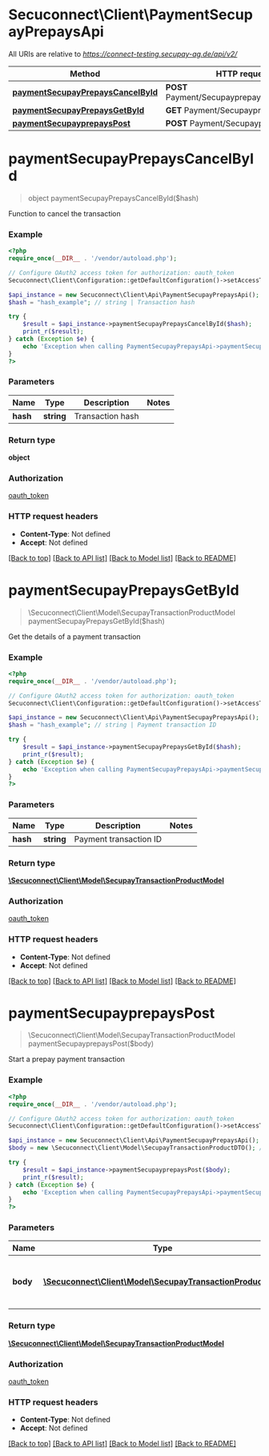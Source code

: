 # Secuconnect\Client\PaymentSecupayPrepaysApi

All URIs are relative to *https://connect-testing.secupay-ag.de/api/v2/*

Method | HTTP request | Description
------------- | ------------- | -------------
[**paymentSecupayPrepaysCancelById**](PaymentSecupayPrepaysApi.md#paymentSecupayPrepaysCancelById) | **POST** Payment/Secupayprepays/{hash}/cancel | 
[**paymentSecupayPrepaysGetById**](PaymentSecupayPrepaysApi.md#paymentSecupayPrepaysGetById) | **GET** Payment/Secupayprepays/{hash} | 
[**paymentSecupayprepaysPost**](PaymentSecupayPrepaysApi.md#paymentSecupayprepaysPost) | **POST** Payment/Secupayprepays | 


# **paymentSecupayPrepaysCancelById**
> object paymentSecupayPrepaysCancelById($hash)



Function to cancel the transaction

### Example
```php
<?php
require_once(__DIR__ . '/vendor/autoload.php');

// Configure OAuth2 access token for authorization: oauth_token
Secuconnect\Client\Configuration::getDefaultConfiguration()->setAccessToken('YOUR_ACCESS_TOKEN');

$api_instance = new Secuconnect\Client\Api\PaymentSecupayPrepaysApi();
$hash = "hash_example"; // string | Transaction hash

try {
    $result = $api_instance->paymentSecupayPrepaysCancelById($hash);
    print_r($result);
} catch (Exception $e) {
    echo 'Exception when calling PaymentSecupayPrepaysApi->paymentSecupayPrepaysCancelById: ', $e->getMessage(), PHP_EOL;
}
?>
```

### Parameters

Name | Type | Description  | Notes
------------- | ------------- | ------------- | -------------
 **hash** | **string**| Transaction hash |

### Return type

**object**

### Authorization

[oauth_token](../../README.md#oauth_token)

### HTTP request headers

 - **Content-Type**: Not defined
 - **Accept**: Not defined

[[Back to top]](#) [[Back to API list]](../../README.md#documentation-for-api-endpoints) [[Back to Model list]](../../README.md#documentation-for-models) [[Back to README]](../../README.md)

# **paymentSecupayPrepaysGetById**
> \Secuconnect\Client\Model\SecupayTransactionProductModel paymentSecupayPrepaysGetById($hash)



Get the details of a payment transaction

### Example
```php
<?php
require_once(__DIR__ . '/vendor/autoload.php');

// Configure OAuth2 access token for authorization: oauth_token
Secuconnect\Client\Configuration::getDefaultConfiguration()->setAccessToken('YOUR_ACCESS_TOKEN');

$api_instance = new Secuconnect\Client\Api\PaymentSecupayPrepaysApi();
$hash = "hash_example"; // string | Payment transaction ID

try {
    $result = $api_instance->paymentSecupayPrepaysGetById($hash);
    print_r($result);
} catch (Exception $e) {
    echo 'Exception when calling PaymentSecupayPrepaysApi->paymentSecupayPrepaysGetById: ', $e->getMessage(), PHP_EOL;
}
?>
```

### Parameters

Name | Type | Description  | Notes
------------- | ------------- | ------------- | -------------
 **hash** | **string**| Payment transaction ID |

### Return type

[**\Secuconnect\Client\Model\SecupayTransactionProductModel**](../Model/SecupayTransactionProductModel.md)

### Authorization

[oauth_token](../../README.md#oauth_token)

### HTTP request headers

 - **Content-Type**: Not defined
 - **Accept**: Not defined

[[Back to top]](#) [[Back to API list]](../../README.md#documentation-for-api-endpoints) [[Back to Model list]](../../README.md#documentation-for-models) [[Back to README]](../../README.md)

# **paymentSecupayprepaysPost**
> \Secuconnect\Client\Model\SecupayTransactionProductModel paymentSecupayprepaysPost($body)



Start a prepay payment transaction

### Example
```php
<?php
require_once(__DIR__ . '/vendor/autoload.php');

// Configure OAuth2 access token for authorization: oauth_token
Secuconnect\Client\Configuration::getDefaultConfiguration()->setAccessToken('YOUR_ACCESS_TOKEN');

$api_instance = new Secuconnect\Client\Api\PaymentSecupayPrepaysApi();
$body = new \Secuconnect\Client\Model\SecupayTransactionProductDTO(); // \Secuconnect\Client\Model\SecupayTransactionProductDTO | Prepay payment transaction input properties

try {
    $result = $api_instance->paymentSecupayprepaysPost($body);
    print_r($result);
} catch (Exception $e) {
    echo 'Exception when calling PaymentSecupayPrepaysApi->paymentSecupayprepaysPost: ', $e->getMessage(), PHP_EOL;
}
?>
```

### Parameters

Name | Type | Description  | Notes
------------- | ------------- | ------------- | -------------
 **body** | [**\Secuconnect\Client\Model\SecupayTransactionProductDTO**](../Model/SecupayTransactionProductDTO.md)| Prepay payment transaction input properties | [optional]

### Return type

[**\Secuconnect\Client\Model\SecupayTransactionProductModel**](../Model/SecupayTransactionProductModel.md)

### Authorization

[oauth_token](../../README.md#oauth_token)

### HTTP request headers

 - **Content-Type**: Not defined
 - **Accept**: Not defined

[[Back to top]](#) [[Back to API list]](../../README.md#documentation-for-api-endpoints) [[Back to Model list]](../../README.md#documentation-for-models) [[Back to README]](../../README.md)

